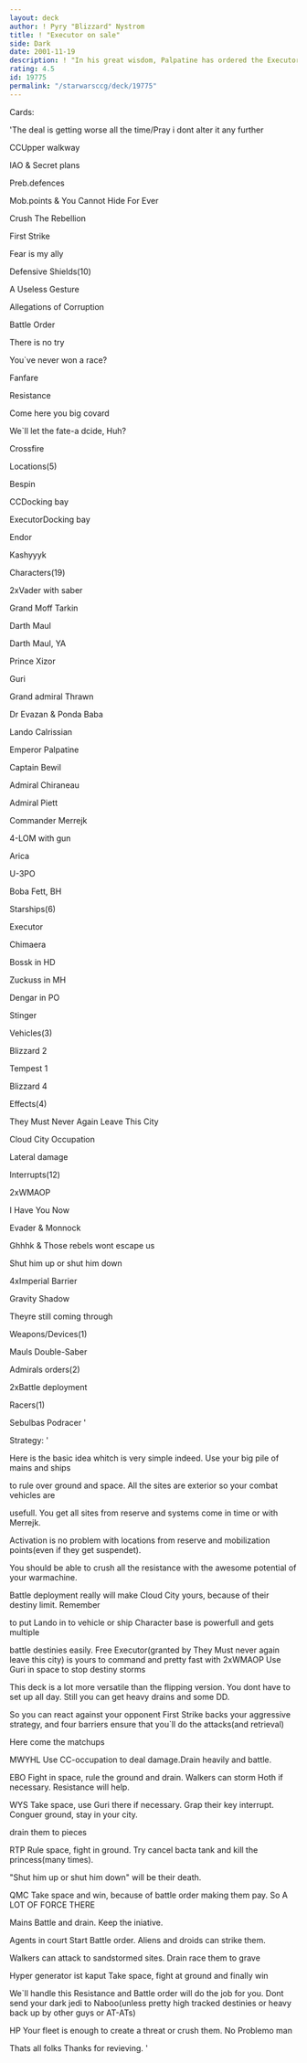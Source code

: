 ```yaml
---
layout: deck
author: ! Pyry "Blizzard" Nystrom
title: ! "Executor on sale"
side: Dark
date: 2001-11-19
description: ! "In his great wisdom, Palpatine has ordered the Executor to be sold. This decision is made because of huge maintenance cost and too vulnerable bridge... In other words: All around powerhouse deck witch uses TDIGWATT/??? to take space and ground without Dar"
rating: 4.5
id: 19775
permalink: "/starwarsccg/deck/19775"
---
```

Cards: 

'The deal is getting worse all the time/Pray i dont alter it any further

CCUpper walkway

IAO & Secret plans

Preb.defences

Mob.points & You Cannot Hide For Ever

Crush The Rebellion

First Strike

Fear is my ally


Defensive Shields(10)

A Useless Gesture

Allegations of Corruption

Battle Order

There is no try

You`ve never won a race?

Fanfare

Resistance

Come here you big covard

We`ll let the fate-a dcide, Huh?

Crossfire


Locations(5)

Bespin

CCDocking bay

ExecutorDocking bay

Endor

Kashyyyk


Characters(19)

2xVader with saber

Grand Moff Tarkin

Darth Maul

Darth Maul, YA

Prince Xizor

Guri

Grand admiral Thrawn

Dr Evazan & Ponda Baba

Lando Calrissian

Emperor Palpatine

Captain Bewil

Admiral Chiraneau

Admiral Piett

Commander Merrejk

4-LOM with gun

Arica

U-3PO

Boba Fett, BH


Starships(6)

Executor

Chimaera

Bossk in HD

Zuckuss in MH

Dengar in PO

Stinger


Vehicles(3)

Blizzard 2

Tempest 1

Blizzard 4


Effects(4)

They Must Never Again Leave This City

Cloud City Occupation

Lateral damage


Interrupts(12)

2xWMAOP

I Have You Now

Evader & Monnock

Ghhhk & Those rebels wont escape us

Shut him up or shut him down

4xImperial Barrier

Gravity Shadow

Theyre still coming through


Weapons/Devices(1)

Mauls Double-Saber


Admirals orders(2)

2xBattle deployment


Racers(1)

Sebulbas Podracer '

Strategy: '

Here is the basic idea whitch is very simple indeed. Use your big pile of mains and ships

to rule over ground and space. All the sites are exterior so your combat vehicles are

usefull. You get all sites from reserve and systems come in time or with Merrejk.

Activation is no problem with locations from reserve and mobilization points(even if they get suspendet). 


You should be able to crush all the resistance with the awesome potential of your warmachine.

Battle deployment really will make Cloud City yours, because of their destiny limit. Remember

to put Lando in to vehicle or ship Character base is powerfull and gets multiple

battle destinies easily. Free Executor(granted by They Must never again leave this city) is yours to command and pretty fast with 2xWMAOP Use Guri in space to stop destiny storms


This deck is a lot more versatile than the flipping version. You dont have to set up all day. Still you can get heavy drains and some DD.

So you can react against your opponent First Strike backs your aggressive strategy, and four barriers ensure that you`ll do the attacks(and retrieval)


Here come the matchups


MWYHL Use CC-occupation to deal damage.Drain heavily and battle. 


EBO Fight in space, rule the ground and drain. Walkers can storm Hoth if necessary. Resistance will help.


WYS Take space, use Guri there if necessary. Grap their key interrupt. Conguer ground, stay in your city.

drain them to pieces	


RTP Rule space, fight in ground. Try cancel bacta tank and kill the princess(many times).

"Shut him up or shut him down" will be their death.


QMC Take space and win, because of battle order making them pay. So A LOT OF FORCE THERE


Mains Battle and drain. Keep the iniative.


Agents in court Start Battle order. Aliens and droids can strike them. 

Walkers can attack to sandstormed sites. Drain race them to grave


Hyper generator ist kaput Take space, fight at ground and finally win


We`ll handle this Resistance and Battle order will do the job for you. Dont send your dark jedi to Naboo(unless pretty high tracked destinies or heavy back up by other guys or AT-ATs)


HP Your fleet is enough to create a threat or crush them. No Problemo man


Thats all folks Thanks for revieving. '
